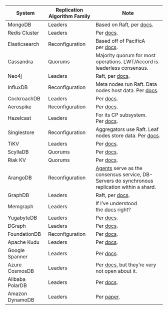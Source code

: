 
| System          | Replication Algorithm Family | Note                                                                                                                                                  |
| --------------- | ---------------------------- | ----------------------------------------------------------------------------------------------------------------------------------------------------- |
| MongoDB         | Leaders                      | Based on Raft, per [docs](https://www.mongodb.com/docs/manual/core/replica-set-elections/).                                                           |
| Redis Cluster   | Leaders                      | Per [docs](https://redis.io/docs/latest/operate/oss_and_stack/reference/cluster-spec/).                                                               |
| Elasticsearch   | Reconfiguration              | Based off of PacificA per [docs](https://www.elastic.co/guide/en/elasticsearch/reference/current/docs-replication.html#_introduction).                |
| Cassandra       | Quorums                      | Majority quorum for most operations. LWT/Accord is leaderless consensus.                                                                              |
| Neo4j           | Leaders                      | Raft, per [docs](https://neo4j.com/docs/operations-manual/current/clustering/introduction/#clustering-primary-mode).                                  |
| InfluxDB        | Reconfiguration              | Meta nodes run Raft. Data nodes host data. Per [docs](https://www.influxdata.com/blog/influxdb-clustering/).                                          |
| CockroachDB     | Leaders                      | Per [docs](https://www.cockroachlabs.com/docs/stable/architecture/replication-layer).                                                                 |
| Aerospike       | Reconfiguration              | Per [docs](https://aerospike.com/docs/server/architecture/data-distribution).                                                                         |
| Hazelcast       | Leaders                      | For its CP subsystem. Per [docs](https://docs.hazelcast.com/imdg/4.2/consistency-and-replication/replication-algorithm).                              |
| Singlestore     | Reconfiguration              | Aggregators use Raft. Leaf nodes store data. Per [docs](https://docs.singlestore.com/db/v7.5/introduction/faqs/clustering/).                          |
| TiKV            | Leaders                      | Per [docs](https://docs.pingcap.com/tidb/stable/tidb-storage).                                                                                        |
| ScyllaDB        | Quorums                      | Per [docs](https://opensource.docs.scylladb.com/stable/cql/consistency.html).                                                                         |
| Riak KV         | Quorums                      | Per [docs](https://docs.riak.com/riak/kv/latest/developing/app-guide/replication-properties/index.html).                                              |
| ArangoDB        | Reconfiguration              | [Agents](https://docs.arangodb.com/3.11/deploy/cluster/#agents) serve as the consensus service, DB-Servers do synchronous replication within a shard. |
| GraphDB         | Leaders                      | Raft, per [docs](https://graphdb.ontotext.com/documentation/10.0/cluster-basics.html).                                                                |
| Memgraph        | Leaders                      | If I’ve understood the [docs](https://memgraph.com/docs/clustering/high-availability) right?                                                          |
| YugabyteDB      | Leaders                      | Per [docs](https://docs.yugabyte.com/preview/architecture/docdb-replication/raft/).                                                                   |
| DGraph          | Leaders                      | Per [docs](https://dgraph.io/docs/design-concepts/raft/).                                                                                             |
| FoundationDB    | Reconfiguration              | Per [docs](https://apple.github.io/foundationdb/architecture.html).                                                                                   |
| Apache Kudu     | Leaders                      | Per [docs](https://kudu.apache.org/docs/#raft).                                                                                                       |
| Google Spanner  | Leaders                      | Per [docs](https://cloud.google.com/spanner/docs/replication).                                                                                        |
| Azure CosmosDB  | Leaders                      | Per [docs](https://learn.microsoft.com/en-us/azure/cosmos-db/global-dist-under-the-hood), but they’re very not open about it.                         |
| Alibaba PolarDB | Leaders                      | Per [docs](https://www.alibabacloud.com/help/en/polardb/polardb-for-postgresql/architecture-2).                                                       |
| Amazon DynamoDB | Leaders                      | Per [paper](https://www.usenix.org/system/files/atc22-elhemali.pdf).                                                                                  |